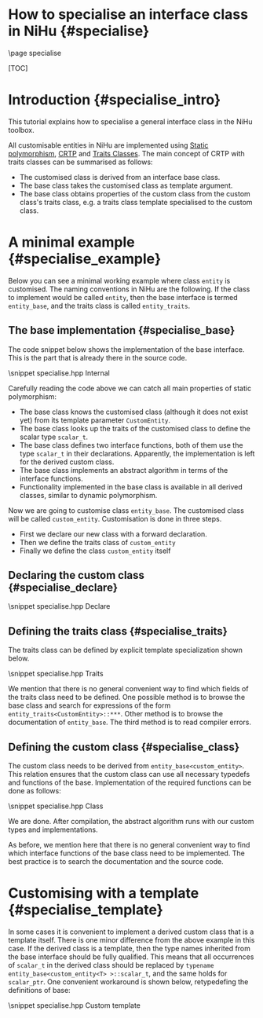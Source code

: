 How to specialise an interface class in NiHu {#specialise}
============================================

\page specialise

[CRTP]:http://en.wikipedia.org/wiki/Curiously_recurring_template_pattern
[Static polymorphism]:http://en.wikipedia.org/wiki/Template_metaprogramming#Static_polymorphism
[Traits classes]:http://www.cantrip.org/traits.html

[TOC]

Introduction {#specialise_intro}
============

This tutorial explains how to specialise a general interface class in the NiHu toolbox.

All customisable entities in NiHu are implemented using [Static polymorphism], [CRTP] and [Traits Classes].
The main concept of CRTP with traits classes can be summarised as follows:
- The customised class is derived from an interface base class.
- The base class takes the customised class as template argument.
- The base class obtains properties of the custom class from the custom class's traits class, e.g. a traits class template specialised to the custom class.

A minimal example {#specialise_example}
=================

Below you can see a minimal working example where class `entity` is customised.
The naming conventions in NiHu are the following.
If the class to implement would be called `entity`, then the base interface is termed `entity_base`, and the traits class is called `entity_traits`.

The base implementation {#specialise_base}
-----------------------

The code snippet below shows the implementation of the base interface.
This is the part that is already there in the source code.

\snippet specialise.hpp Internal

Carefully reading the code above we can catch all main properties of static polymorphism:
- The base class knows the customised class (although it does not exist yet) from its template parameter `CustomEntity`.
- The base class looks up the traits of the customised class to define the scalar type `scalar_t`.
- The base class defines two interface functions, both of them use the type `scalar_t` in their declarations.
Apparently, the implementation is left for the derived custom class.
- The base class implements an abstract algorithm in terms of the interface functions.
- Functionality implemented in the base class is available in all derived classes, similar to dynamic polymorphism.

Now we are going to customise class `entity_base`. The customised class will be called `custom_entity`.
Customisation is done in three steps.
- First we declare our new class with a forward declaration.
- Then we define the traits class of `custom_entity`
- Finally we define the class `custom_entity` itself

Declaring the custom class {#specialise_declare}
--------------------------

\snippet specialise.hpp Declare

Defining the traits class {#specialise_traits}
-------------------------

The traits class can be defined by explicit template specialization shown below.

\snippet specialise.hpp Traits

We mention that there is no general convenient way to find which fields of the traits class need to be defined.
One possible method is to browse the base class and search for expressions of the form `entity_traits<CustomEntity>::***`.
Other method is to browse the documentation of `entity_base`.
The third method is to read compiler errors.

Defining the custom class {#specialise_class}
-------------------------

The custom class needs to be derived from `entity_base<custom_entity>`.
This relation ensures that the custom class can use all necessary typedefs and functions of the base.
Implementation of the required functions can be done as follows:

\snippet specialise.hpp Class

We are done. After compilation, the abstract algorithm runs with our custom types and implementations.

As before, we mention here that there is no general convenient way to find which interface functions of the base class need to be implemented.
The best practice is to search the documentation and the source code.


Customising with a template {#specialise_template}
===========================

In some cases it is convenient to implement a derived custom class that is a template itself.
There is one minor difference from the above example in this case.
If the derived class is a template, then the type names inherited from the base interface should be fully qualified.
This means that all occurrences of `scalar_t` in the derived class should be replaced by `typename entity_base<custom_entity<T> >::scalar_t`, and the same holds for `scalar_ptr`. One convenient workaround is shown below, retypedefing the definitions of base:

\snippet specialise.hpp Custom template


